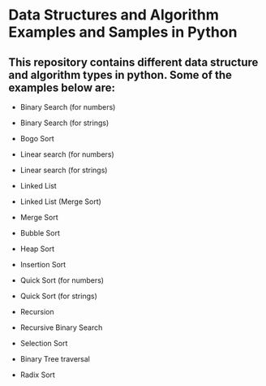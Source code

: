 # Data Structures and Algorithm Examples and Samples in Python

## This repository contains different data structure and algorithm types in python. Some of the examples below are:

- Binary Search (for numbers)

- Binary Search (for strings)

- Bogo Sort

- Linear search (for numbers)

- Linear search (for strings)

- Linked List

- Linked List (Merge Sort)

- Merge Sort

- Bubble Sort

- Heap Sort

- Insertion Sort  

- Quick Sort (for numbers)

- Quick Sort (for strings)

- Recursion

- Recursive Binary Search

- Selection Sort

- Binary Tree traversal

- Radix Sort
